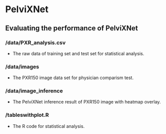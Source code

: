 # PelviXNet
## Evaluating the performance of PelviXNet

### /data/PXR_analysis.csv
*    The raw data of training set and test set for statistical analysis.
### /data/images
*    The PXR150 image data set for physician comparism test. 
### /data/image_inference
*    The PelviXNet inference result of PXR150 image with heatmap overlay. 
### /tableswithplot.R
*    The R code for statistical analysis. 
